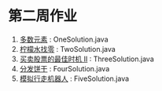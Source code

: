 # 第二周作业

1. [多数元素](https://leetcode-cn.com/problems/majority-element/description/) : OneSolution.java
2. [柠檬水找零](https://leetcode-cn.com/problems/lemonade-change/description/) : TwoSolution.java
3. [买卖股票的最佳时机 II](https://leetcode-cn.com/problems/best-time-to-buy-and-sell-stock-ii/description/) : ThreeSolution.java
4. [分发饼干](https://leetcode-cn.com/problems/assign-cookies/description/) : FourSolution.java
5. [模拟行走机器人](https://leetcode-cn.com/problems/walking-robot-simulation/description/) : FiveSolution.java
